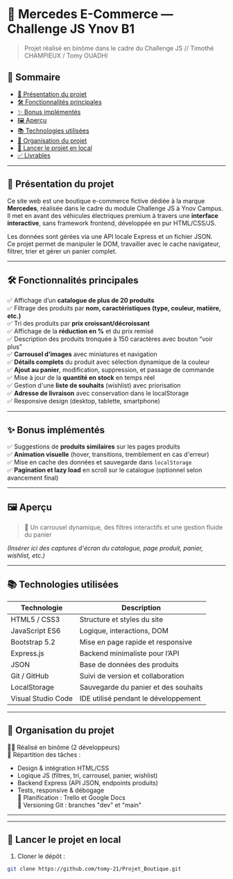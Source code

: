 # 🚗 Mercedes E-Commerce — Challenge JS Ynov B1  

> Projet réalisé en binôme dans le cadre du Challenge JS // Timothé CHAMPIEUX / Tomy OUADHI

## 🧾 Sommaire
- [📌 Présentation du projet](#-présentation-du-projet)
- [🛠 Fonctionnalités principales](#-fonctionnalités-principales)
- [✨ Bonus implémentés](#-bonus-implémentés)
- [🖼 Aperçu](#-aperçu)
- [📚 Technologies utilisées](#-technologies-utilisées)
- [🧠 Organisation du projet](#-organisation-du-projet)
- [🚀 Lancer le projet en local](#-lancer-le-projet-en-local)
- [✅ Livrables](#-livrables)

---

## 📌 Présentation du projet

Ce site web est une boutique e-commerce fictive dédiée à la marque **Mercedes**, réalisée dans le cadre du module Challenge JS à Ynov Campus.  
Il met en avant des véhicules électriques premium à travers une **interface interactive**, sans framework frontend, développée en pur HTML/CSS/JS.

Les données sont gérées via une API locale Express et un fichier JSON.  
Ce projet permet de manipuler le DOM, travailler avec le cache navigateur, filtrer, trier et gérer un panier complet.

---

## 🛠 Fonctionnalités principales

✅ Affichage d’un **catalogue de plus de 20 produits**  
✅ Filtrage des produits par **nom, caractéristiques (type, couleur, matière, etc.)**  
✅ Tri des produits par **prix croissant/décroissant**  
✅ Affichage de la **réduction en %** et du prix remisé  
✅ Description des produits tronquée à 150 caractères avec bouton “voir plus”  
✅ **Carrousel d’images** avec miniatures et navigation  
✅ **Détails complets** du produit avec sélection dynamique de la couleur  
✅ **Ajout au panier**, modification, suppression, et passage de commande  
✅ Mise à jour de la **quantité en stock** en temps réel  
✅ Gestion d'une **liste de souhaits** (wishlist) avec priorisation  
✅ **Adresse de livraison** avec conservation dans le localStorage  
✅ Responsive design (desktop, tablette, smartphone)

---

## ✨ Bonus implémentés

✅ Suggestions de **produits similaires** sur les pages produits  
✅ **Animation visuelle** (hover, transitions, tremblement en cas d'erreur)  
✅ Mise en cache des données et sauvegarde dans `localStorage`  
✅ **Pagination et lazy load** en scroll sur le catalogue (optionnel selon avancement final)

---

## 🖼 Aperçu

> 📸 Un carrousel dynamique, des filtres interactifs et une gestion fluide du panier

_(Insérer ici des captures d'écran du catalogue, page produit, panier, wishlist, etc.)_

---

## 📚 Technologies utilisées

| Technologie | Description |
|------------|-------------|
| HTML5 / CSS3 | Structure et styles du site |
| JavaScript ES6 | Logique, interactions, DOM |
| Bootstrap 5.2 | Mise en page rapide et responsive |
| Express.js | Backend minimaliste pour l’API |
| JSON | Base de données des produits |
| Git / GitHub | Suivi de version et collaboration |
| LocalStorage | Sauvegarde du panier et des souhaits |
| Visual Studio Code | IDE utilisé pendant le développement |

---

## 🧠 Organisation du projet

👨‍💻 Réalisé en binôme (2 développeurs)  
🧱 Répartition des tâches :  
- Design & intégration HTML/CSS  
- Logique JS (filtres, tri, carrousel, panier, wishlist)  
- Backend Express (API JSON, endpoints produits)  
- Tests, responsive & débogage  
📅 Planification : Trello et Google Docs  
📂 Versioning Git : branches "dev" et "main"

---


---

## 🚀 Lancer le projet en local

1. Cloner le dépôt :
```bash
git clone https://github.com/tomy-21/Projet_Boutique.git


